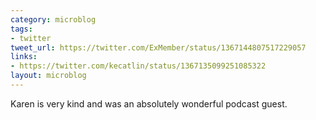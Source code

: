 ```yaml
---
category: microblog
tags:
- twitter
tweet_url: https://twitter.com/ExMember/status/1367144807517229057
links:
- https://twitter.com/kecatlin/status/1367135099251085322
layout: microblog
---
```

Karen is very kind and was an absolutely wonderful podcast guest.
